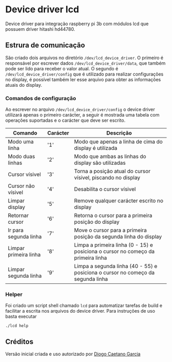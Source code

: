 # Device driver lcd

Device driver para integração raspberry pi 3b com módulos lcd que possuem driver hitashi hd44780.

## Estrura de comunicação

São criado dois arquivos no diretório `/dev/lcd_device_driver`. O primeiro é responsável por escrever dados `/dev/lcd_device_driver/data`, que também pode ser lido para receber o valor atual. O segundo é `/dev/lcd_device_driver/config` que é utilizado para realizar configurações no display, é possível também ler esse arquivo para obter as informações atuais do display.

### Comandos de configuração

Ao escrever no arquivo `/dev/lcd_device_driver/config` o device driver utilizará apenas o primeiro carácter, a seguir é mostrada uma tabela com operações suportadas e o carácter que deve ser escrito.

| Comando | Carácter | Descrição |
| - | - | - |
| Modo uma linha | '1' | Modo que apenas a linha de cima do display é utilizada |
| Modo duas linhas | '2' | Modo que ambas as linhas do display são utilizadas |
| Cursor vísivel | '3' | Torna a posição atual do cursor vísivel, piscando no display |
| Cursor não vísivel | '4' | Desabilita o cursor vísivel |
| Limpar display | '5' | Remove qualquer carácter escrito no display |
| Retornar cursor | '6' | Retorna o cursor para a primeira posição do display |
| Ir para segunda linha | '7' | Move o cursor para a primeira posição da segunda linha do display |
| Limpar primeira linha | '8' | Limpa a primeira linha (0 - 15) e posiciona o cursor no começo da primeira linha |
| Limpar segunda linha | '9' | Limpa a segunda linha (40 - 55) e posiciona o cursor no começo da segunda linha |

### Helper

Foi criado um script shell chamado `lcd` para automatizar tarefas de build e facilitar a escrita nos arquivos do device driver. Para instruções de uso basta executar

```
./lcd help
```

## Créditos

Versão inicial criada e uso autorizado por [Diogo Caetano Garcia](https://github.com/DiogoCaetanoGarcia/Sistemas_Embarcados/tree/c04a3e19722d61e9c35284f77ed8be101d53e990/5_T%C3%B3picos_avan%C3%A7ados/5.6_Aplica%C3%A7%C3%B5es/2_LCD_device_driver)
